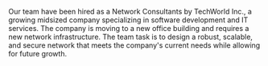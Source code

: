 Our team have been hired as a Network Consultants by TechWorld Inc., a growing midsized
company specializing in software development and IT services. The company is moving
to a new office building and requires a new network infrastructure. The team task is to design
a robust, scalable, and secure network that meets the company's current needs while allowing
for future growth.
